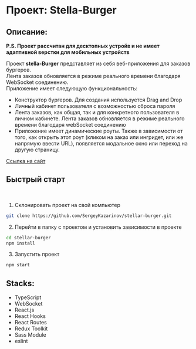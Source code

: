# Проект: Stella-Burger

## Описание:

**P.S. Проект рассчитан для десктопных устройв и не имеет адаптивной верстки для мобильных устройств**

Проект **stella-Burger** представляет из себя веб-приложения для заказов бургеров.  
Лента заказов обновляется в режиме реального времени благодаря WebSocket соединению.  
Приложение имеет следующую функциональность:

- Конструктор бургеров. Для создания используется Drag and Drop
- Личный кабинет пользователя с возможностью сброса пароля
- Лента заказов, как общая, так и для конкретного пользователя в личном кабинете.
  Лента заказов обновляется в режиме реального времени благодаря webSocket соединению
- Приложение имеет динамические роуты. Также в зависимости от того, как открыть этот роут (кликом на заказ или ингридет, или же напрямую ввести URL), появляется модальное окно или переход на другую страницу.

[Ссылка на сайт](https://stellar-burger-iota.vercel.app/)

## Быстрый старт

<br />

1. Склонировать проект на свой компьютер

```bash
git clone https://github.com/SergeyKazarinov/stellar-burger.git
```

2. Перейти в папку с проектом и установить зависимости в проекте

```bash
cd stellar-burger
npm install
```

3. Запустить проект

```bash
npm start
```

## Stacks:

- TypeScript
- WebSocket
- React.js
- React Hooks
- React Routes
- Redux Toolkit
- Sass Module
- eslint
